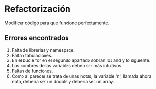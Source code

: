 # Refactorización

Modificar código para que funcione perfectamente.

## Errores encontrados

1. Falta de librerias y namespace.
2. Faltan tabulaciones.
3. En el bucle for en el segundo apartado sobran los and y lo siguiente.
4. Los nombres de las variables deben ser más intuitivos.
5. Faltan de funciones.
6. Como al parecer se trata de unas notas, la variable 'n', llamada ahora nota, deberia ser un double y deberia ser un array.